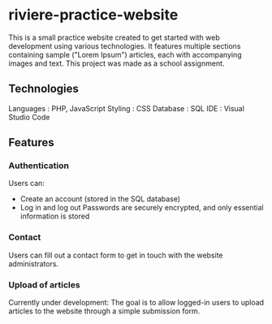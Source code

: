 # riviere-practice-website
This is a small practice website created to get started with web development using various technologies.
It features multiple sections containing sample ("Lorem Ipsum") articles, each with accompanying images and text.
This project was made as a school assignment.

## Technologies
Languages : PHP, JavaScript
Styling : CSS
Database : SQL
IDE : Visual Studio Code

## Features 

### Authentication
Users can:
- Create an account (stored in the SQL database)
- Log in and log out
Passwords are securely encrypted, and only essential information is stored

### Contact
Users can fill out a contact form to get in touch with the website administrators.

### Upload of articles
Currently under development:
The goal is to allow logged-in users to upload articles to the website through a simple submission form.
